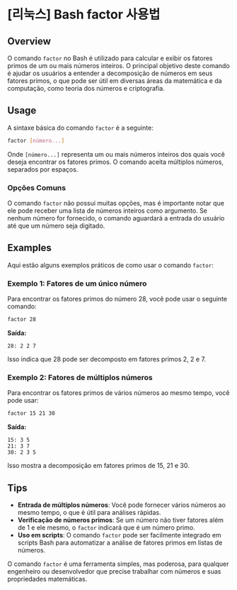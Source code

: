 # [리눅스] Bash factor 사용법

## Overview
O comando `factor` no Bash é utilizado para calcular e exibir os fatores primos de um ou mais números inteiros. O principal objetivo deste comando é ajudar os usuários a entender a decomposição de números em seus fatores primos, o que pode ser útil em diversas áreas da matemática e da computação, como teoria dos números e criptografia.

## Usage
A sintaxe básica do comando `factor` é a seguinte:

```bash
factor [número...]
```

Onde `[número...]` representa um ou mais números inteiros dos quais você deseja encontrar os fatores primos. O comando aceita múltiplos números, separados por espaços.

### Opções Comuns
O comando `factor` não possui muitas opções, mas é importante notar que ele pode receber uma lista de números inteiros como argumento. Se nenhum número for fornecido, o comando aguardará a entrada do usuário até que um número seja digitado.

## Examples
Aqui estão alguns exemplos práticos de como usar o comando `factor`:

### Exemplo 1: Fatores de um único número
Para encontrar os fatores primos do número 28, você pode usar o seguinte comando:

```bash
factor 28
```

**Saída:**
```
28: 2 2 7
```
Isso indica que 28 pode ser decomposto em fatores primos 2, 2 e 7.

### Exemplo 2: Fatores de múltiplos números
Para encontrar os fatores primos de vários números ao mesmo tempo, você pode usar:

```bash
factor 15 21 30
```

**Saída:**
```
15: 3 5
21: 3 7
30: 2 3 5
```
Isso mostra a decomposição em fatores primos de 15, 21 e 30.

## Tips
- **Entrada de múltiplos números**: Você pode fornecer vários números ao mesmo tempo, o que é útil para análises rápidas.
- **Verificação de números primos**: Se um número não tiver fatores além de 1 e ele mesmo, o `factor` indicará que é um número primo.
- **Uso em scripts**: O comando `factor` pode ser facilmente integrado em scripts Bash para automatizar a análise de fatores primos em listas de números.

O comando `factor` é uma ferramenta simples, mas poderosa, para qualquer engenheiro ou desenvolvedor que precise trabalhar com números e suas propriedades matemáticas.